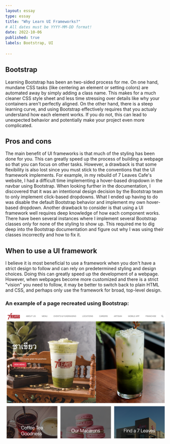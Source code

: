 ```yaml
---
layout: essay
type: essay
title: "Why Learn UI Frameworks?"
# All dates must be YYYY-MM-DD format!
date: 2022-10-06
published: true
labels: Bootstrap, UI

---
```


## Bootstrap
Learning Bootstrap has been an two-sided process for me.  On one hand, mundane CSS tasks (like centering an element or setting colors) are automated away by simply adding a class name.  This makes for a much cleaner CSS style sheet and less time stressing over details like why your containers aren't perfectly aligned.  On the other hand, there is a steep learning curve, and using Bootstrap effectively requires that you actualy understand how each element works.  If you do not, this can lead to unexpected behavior and potentially make your project even more complicated.

## Pros and cons
The main benefit of UI frameworks is that much of the styling has been done for you.  This can greatly speed up the process of building a webpage so that you can focus on other tasks.  However, a drawback is that some flexibility is also lost since you must stick to the conventions that the UI framework implements.  For example, in my rebuild of 7 Leaves Cafe's website, I had a difficult time implementing a hover-based dropdown in the navbar using Bootstrap.  When looking further in the documentation, I discovered that it was an intentional design decision by the Bootstrap team to only implement click-based dropdowns.  What I ended up having to do was disable the default Bootstrap behavior and implement my own hover-based dropdown.  Another drawback to consider is that using a UI framework well requires deep knowledge of how each component works.  There have been several instances where I implement several Bootstrap classes only for none of the styling to show up.  This required me to dig deep into the Bootstrap documentation and figure out why I was using their classes incorrectly and how to fix it.

## When to use a UI framework
I believe it is most beneficial to use a framework when you don't have a strict design to follow and can rely on predetermined styling and design choices.  Doing this can greatly speed up the development of a webpage.  However, when webpages become more customized and there is a strict "vision" you need to follow, it may be better to switch back to plain HTML and CSS, and perhaps only use the framework for broad, top-level design.

### An example of a page recreated using Bootstrap:
<img class="img-fluid" src="../img/bootstrap-example.png">
